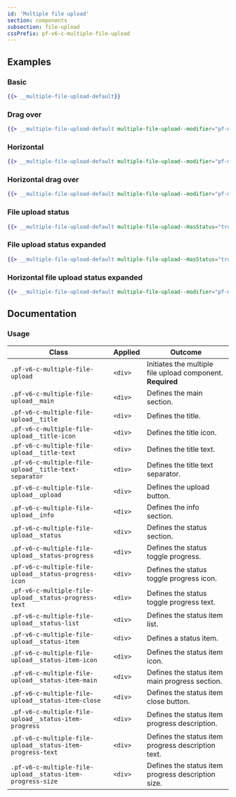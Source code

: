 ```yaml
---
id: 'Multiple file upload'
section: components
subsection: file-upload
cssPrefix: pf-v6-c-multiple-file-upload
---
```


## Examples
### Basic
```hbs
{{> __multiple-file-upload-default}}
```

### Drag over
```hbs
{{> __multiple-file-upload-default multiple-file-upload--modifier="pf-m-drag-over"}}
```

### Horizontal
```hbs
{{> __multiple-file-upload-default multiple-file-upload--modifier="pf-m-horizontal"}}
```

### Horizontal drag over
```hbs
{{> __multiple-file-upload-default multiple-file-upload--modifier="pf-m-horizontal pf-m-drag-over"}}
```

### File upload status
```hbs
{{> __multiple-file-upload-default multiple-file-upload--HasStatus="true" multiple-file-upload--id="multiple-file-upload-status"}}
```

### File upload status expanded
```hbs
{{> __multiple-file-upload-default multiple-file-upload--HasStatus="true" multiple-file-upload-status--IsExpanded="true" multiple-file-upload--id="multiple-file-upload-status-expanded"}}
```

### Horizontal file upload status expanded
```hbs
{{> __multiple-file-upload-default multiple-file-upload--modifier="pf-m-horizontal" multiple-file-upload--HasStatus="true" multiple-file-upload-status--IsExpanded="true" multiple-file-upload--id="multiple-file-upload-status-horizontal-expanded"}}
```

## Documentation

### Usage
| Class | Applied | Outcome |
| -- | -- | -- |
| `.pf-v6-c-multiple-file-upload` | `<div>` | Initiates the multiple file upload component. **Required** |
| `.pf-v6-c-multiple-file-upload__main` | `<div>` | Defines the main section. |
| `.pf-v6-c-multiple-file-upload__title` | `<div>` | Defines the title. |
| `.pf-v6-c-multiple-file-upload__title-icon` | `<div>` | Defines the title icon. |
| `.pf-v6-c-multiple-file-upload__title-text` | `<div>` | Defines the title text. |
| `.pf-v6-c-multiple-file-upload__title-text-separator` | `<div>` | Defines the title text separator. |
| `.pf-v6-c-multiple-file-upload__upload` | `<div>` | Defines the upload button. |
| `.pf-v6-c-multiple-file-upload__info` | `<div>` | Defines the info section. |
| `.pf-v6-c-multiple-file-upload__status` | `<div>` | Defines the status section. |
| `.pf-v6-c-multiple-file-upload__status-progress` | `<div>` | Defines the status toggle progress. |
| `.pf-v6-c-multiple-file-upload__status-progress-icon` | `<div>` | Defines the status toggle progress icon. |
| `.pf-v6-c-multiple-file-upload__status-progress-text` | `<div>` | Defines the status toggle progress text. |
| `.pf-v6-c-multiple-file-upload__status-list` | `<div>` | Defines the status item list. |
| `.pf-v6-c-multiple-file-upload__status-item` | `<div>` | Defines a status item. |
| `.pf-v6-c-multiple-file-upload__status-item-icon` | `<div>` | Defines the status item icon. |
| `.pf-v6-c-multiple-file-upload__status-item-main` | `<div>` | Defines the status item main progress section. |
| `.pf-v6-c-multiple-file-upload__status-item-close` | `<div>` | Defines the status item close button. |
| `.pf-v6-c-multiple-file-upload__status-item-progress` | `<div>` | Defines the status item progress description. |
| `.pf-v6-c-multiple-file-upload__status-item-progress-text` | `<div>` | Defines the status item progress description text. |
| `.pf-v6-c-multiple-file-upload__status-item-progress-size` | `<div>` | Defines the status item progress description size. |

